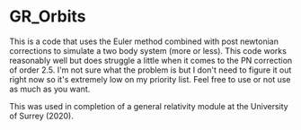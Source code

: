 # GR_Orbits

This is a code that uses the Euler method combined with post newtonian corrections to simulate a two body system (more or less). This code works reasonably well but does struggle a little when it comes to the PN correction of order 2.5. I'm not sure what the problem is but I don't need to figure it out right now so it's extremely low on my priority list. Feel free to use or not use as much as you want. 

This was used in completion of a general relativity module at the University of Surrey (2020). 
